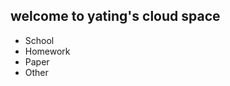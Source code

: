 ## welcome to yating's cloud space ##

<html>
<head>
<title>yating's cloud space</title>
</head>
<body>
<UL>
<LI>School
<LI>Homework
<LI>Paper
<LI>Other
</UL>
</body>
</html>